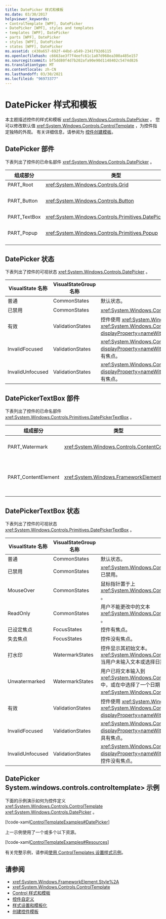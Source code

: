 ```yaml
---
title: DatePicker 样式和模板
ms.date: 03/30/2017
helpviewer_keywords:
- ControlTemplate [WPF], DatePicker
- DatePicker [WPF], styles and templates
- templates [WPF], DatePicker
- parts [WPF], DatePicker
- styles [WPF], DatePicker
- states [WPF], DatePicker
ms.assetid: c430a657-692f-44bd-a549-2341f92d6115
ms.openlocfilehash: c6663ae3f7f4eefc61c1a07d968ea300a485e157
ms.sourcegitcommit: bf5dd80f4d7b202afa90e90d1148402c5474d826
ms.translationtype: MT
ms.contentlocale: zh-CN
ms.lasthandoff: 03/30/2021
ms.locfileid: "96973377"
---
```

# <a name="datepicker-styles-and-templates"></a>DatePicker 样式和模板
本主题描述控件的样式和模板 <xref:System.Windows.Controls.DatePicker> 。 您可以修改默认值 <xref:System.Windows.Controls.ControlTemplate> ，为控件指定独特的外观。 有关详细信息，请参阅为 [控件创建模板](/dotnet/desktop-wpf/themes/how-to-create-apply-template)。  
  
## <a name="datepicker-parts"></a>DatePicker 部件  
 下表列出了控件的已命名部件 <xref:System.Windows.Controls.DatePicker> 。  
  
|组成部分|类型|描述|  
|-|-|-|  
|PART_Root|<xref:System.Windows.Controls.Grid>|控件的根。|  
|PART_Button|<xref:System.Windows.Controls.Button>|用于打开和关闭的按钮 <xref:System.Windows.Controls.Calendar> 。|  
|PART_TextBox|<xref:System.Windows.Controls.Primitives.DatePickerTextBox>|允许您输入日期的文本框。|  
|PART_Popup|<xref:System.Windows.Controls.Primitives.Popup>|控件的弹出窗口 <xref:System.Windows.Controls.DatePicker> 。|  
  
## <a name="datepicker-states"></a>DatePicker 状态  
 下表列出了控件的可视状态 <xref:System.Windows.Controls.DatePicker> 。  
  
|VisualState 名称|VisualStateGroup 名称|描述|  
|-|-|-|  
|普通|CommonStates|默认状态。|  
|已禁用|CommonStates|<xref:System.Windows.Controls.DatePicker>已禁用。|  
|有效|ValidationStates|控件使用 <xref:System.Windows.Controls.Validation> 类， <xref:System.Windows.Controls.Validation.HasError%2A?displayProperty=nameWithType> 附加属性为 `false` 。|  
|InvalidFocused|ValidationStates|<xref:System.Windows.Controls.Validation.HasError%2A?displayProperty=nameWithType>附加属性是 `true` 控件具有焦点。|  
|InvalidUnfocused|ValidationStates|<xref:System.Windows.Controls.Validation.HasError%2A?displayProperty=nameWithType>附加属性是 `true` 控件没有焦点。|  
  
## <a name="datepickertextbox-parts"></a>DatePickerTextBox 部件  
 下表列出了控件的已命名部件 <xref:System.Windows.Controls.Primitives.DatePickerTextBox> 。  
  
|组成部分|类型|描述|  
|-|-|-|  
|PART_Watermark|<xref:System.Windows.Controls.ContentControl>|包含中的初始文本的元素 <xref:System.Windows.Controls.DatePicker> 。|  
|PART_ContentElement|<xref:System.Windows.FrameworkElement>|一个可包含的可视元素 <xref:System.Windows.FrameworkElement> 。 的文本 <xref:System.Windows.Controls.TextBox> 显示在此元素中。|  
  
## <a name="datepickertextbox-states"></a>DatePickerTextBox 状态  
 下表列出了控件的可视状态 <xref:System.Windows.Controls.Primitives.DatePickerTextBox> 。  
  
|VisualState 名称|VisualStateGroup 名称|描述|  
|-|-|-|  
|普通|CommonStates|默认状态。|  
|已禁用|CommonStates|<xref:System.Windows.Controls.Primitives.DatePickerTextBox>已禁用。|  
|MouseOver|CommonStates|鼠标指针置于上 <xref:System.Windows.Controls.Primitives.DatePickerTextBox> 。|  
|ReadOnly|CommonStates|用户不能更改中的文本 <xref:System.Windows.Controls.Primitives.DatePickerTextBox> 。|  
|已设定焦点|FocusStates|控件有焦点。|  
|失去焦点|FocusStates|控件没有焦点。|  
|打水印|WatermarkStates|控件显示其初始文本。  <xref:System.Windows.Controls.Primitives.DatePickerTextBox>当用户未输入文本或选择日期时，处于状态。|  
|Unwatermarked|WatermarkStates|用户已将文本输入到 <xref:System.Windows.Controls.Primitives.DatePickerTextBox> 中，或在中选择了一个日期 <xref:System.Windows.Controls.DatePicker> 。|  
|有效|ValidationStates|控件使用 <xref:System.Windows.Controls.Validation> 类， <xref:System.Windows.Controls.Validation.HasError%2A?displayProperty=nameWithType> 附加属性为 `false` 。|  
|InvalidFocused|ValidationStates|<xref:System.Windows.Controls.Validation.HasError%2A?displayProperty=nameWithType>附加属性为 `true` ，并且控件具有焦点。|  
|InvalidUnfocused|ValidationStates|<xref:System.Windows.Controls.Validation.HasError%2A?displayProperty=nameWithType>附加的属性为 `true` ，并且该控件没有焦点。|  
  
## <a name="datepicker-controltemplate-example"></a>DatePicker System.windows.controls.controltemplate> 示例  
 下面的示例演示如何为控件定义 <xref:System.Windows.Controls.ControlTemplate> <xref:System.Windows.Controls.DatePicker> 。  
  
 [!code-xaml[ControlTemplateExamples#DatePicker](~/samples/snippets/csharp/VS_Snippets_Wpf/ControlTemplateExamples/CS/resources/datepicker.xaml#datepicker)]  
  
 上一示例使用了一个或多个以下资源。  
  
 [!code-xaml[ControlTemplateExamples#Resources](~/samples/snippets/csharp/VS_Snippets_Wpf/ControlTemplateExamples/CS/resources/shared.xaml#resources)]  
  
 有关完整示例，请参阅[使用 ControlTemplates 设置样式示例](https://github.com/Microsoft/WPF-Samples/tree/master/Styles%20&%20Templates/IntroToStylingAndTemplating)。  
  
## <a name="see-also"></a>请参阅

- <xref:System.Windows.FrameworkElement.Style%2A>
- <xref:System.Windows.Controls.ControlTemplate>
- [Control 样式和模板](control-styles-and-templates.md)
- [控件自定义](control-customization.md)
- [样式设置和模板化](/dotnet/desktop-wpf/fundamentals/styles-templates-overview)
- [创建控件模板](/dotnet/desktop-wpf/themes/how-to-create-apply-template)
